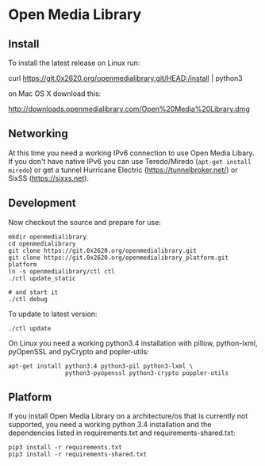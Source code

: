 Open Media Library
==================

Install
-------

 To install the latest release on Linux run:

 curl https://git.0x2620.org/openmedialibrary.git/HEAD:/install | python3

 on Mac OS X download this:

 http://downloads.openmedialibrary.com/Open%20Media%20Library.dmg

Networking
----------

At this time you need a working IPv6 connection to use Open Media Libary.
If you don't have native IPv6 you can use Teredo/Miredo (`apt-get install miredo`)
or get a tunnel Hurricane Electric (https://tunnelbroker.net/)
or SixSS (https://sixxs.net).

Development
-----------

Now checkout the source and prepare for use:

    mkdir openmedialibrary
    cd openmedialibrary
    git clone https://git.0x2620.org/openmedialibrary.git
    git clone https://git.0x2620.org/openmedialibrary_platform.git platform
    ln -s openmedialibrary/ctl ctl
    ./ctl update_static

    # and start it
    ./ctl debug

To update to latest version:

    ./ctl update

On Linux you need a working python3.4 installation with pillow, python-lxml, pyOpenSSL and pyCrypto and popler-utils:

    apt-get install python3.4 python3-pil python3-lxml \
                    python3-pyopenssl python3-crypto poppler-utils

Platform
----------

If you install Open Media Library on a architecture/os that is currently
not supported, you need a working python 3.4 installation and the dependencies
listed in requirements.txt and requirements-shared.txt:

    pip3 install -r requirements.txt
    pip3 install -r requirements-shared.txt

